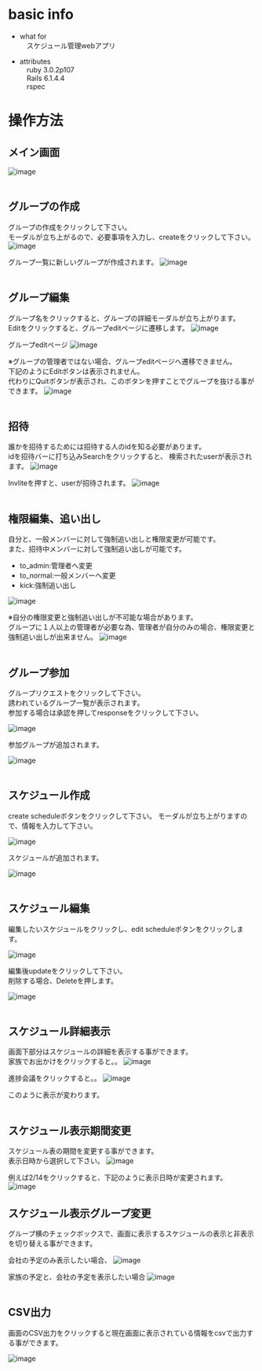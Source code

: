 # basic info
* what for<br>
&emsp;スケジュール管理webアプリ

* attributes<br>
&emsp;ruby 3.0.2p107<br>
&emsp;Rails 6.1.4.4<br>
&emsp;rspec 




# 操作方法
## メイン画面
![image](https://user-images.githubusercontent.com/90238545/153837221-68b5f6ba-c71b-46d0-8f15-225dae9a18ef.png)
<br><br>

## グループの作成
グループの作成をクリックして下さい。<br>
モーダルが立ち上がるので、必要事項を入力し、createをクリックして下さい。
![image](https://user-images.githubusercontent.com/90238545/153837326-e707e153-6dfd-4c89-874d-ad2667eb0bba.png)


グループ一覧に新しいグループが作成されます。
![image](https://user-images.githubusercontent.com/90238545/153837667-032f9d3a-f7f6-4da8-83b1-f1c6488aceb5.png)
<br><br>

## グループ編集
グループ名をクリックすると、グループの詳細モーダルが立ち上がります。<br>
Editをクリックすると、グループeditページに遷移します。
![image](https://user-images.githubusercontent.com/90238545/153837758-dfb433cf-3eb1-45a8-a5d8-ecb3872106af.png)

グループeditページ
![image](https://user-images.githubusercontent.com/90238545/153837817-d65ebe7c-cc91-47f2-a181-7df6534c8867.png)

※グループの管理者ではない場合、グループeditページへ遷移できません。<br>
下記のようにEditボタンは表示されません。<br>代わりにQuitボタンが表示され、このボタンを押すことでグループを抜ける事ができます。
![image](https://user-images.githubusercontent.com/90238545/153837886-589fa2af-7c2f-4c65-83d6-62f4218329dd.png)
<br><br>

## 招待
誰かを招待するためには招待する人のidを知る必要があります。<br>
idを招待バーに打ち込みSearchをクリックすると、
検索されたuserが表示されます。
![image](https://user-images.githubusercontent.com/90238545/153837943-b4d5ceac-24c1-4399-83ae-7bad3eef5e71.png)


Invliteを押すと、userが招待されます。
![image](https://user-images.githubusercontent.com/90238545/153837978-cce0dc41-13bd-4378-8cf0-931420348f4b.png)
<br><br>

## 権限編集、追い出し
自分と、一般メンバーに対して強制追い出しと権限変更が可能です。<br>
また、招待中メンバーに対して強制追い出しが可能です。<br>
* to_admin:管理者へ変更<br>
* to_normal:一般メンバーへ変更<br>
* kick:強制追い出し<br>

![image](https://user-images.githubusercontent.com/90238545/153838030-f05f2b09-e364-4b8f-9996-ac0a302d430b.png)

※自分の権限変更と強制追い出しが不可能な場合があります。<br>
グループに１人以上の管理者が必要な為、管理者が自分のみの場合、権限変更と強制追い出しが出来ません。
![image](https://user-images.githubusercontent.com/90238545/153838068-9292f75d-8b37-412a-bb53-651fe1492e8a.png)
<br><br>

## グループ参加
グループリクエストをクリックして下さい。<br>
誘われているグループ一覧が表示されます。<br>
参加する場合は承認を押してresponseをクリックして下さい。

![image](https://user-images.githubusercontent.com/90238545/153838169-603abef2-7e86-47e7-870b-28b5b280fc00.png)

参加グループが追加されます。

![image](https://user-images.githubusercontent.com/90238545/153838223-2bb2d457-af99-455f-b137-37dc42cd5fc0.png)
<br><br>

## スケジュール作成
create scheduleボタンをクリックして下さい。
モーダルが立ち上がりますので、情報を入力して下さい。

![image](https://user-images.githubusercontent.com/90238545/153838274-7606d377-9c9c-4dcb-8a5a-7ffbf96d1d40.png)

スケジュールが追加されます。

![image](https://user-images.githubusercontent.com/90238545/153838315-9849c2be-ae6b-4dd4-b667-f1c4d86825b5.png)
<br><br>

## スケジュール編集
編集したいスケジュールをクリックし、edit scheduleボタンをクリックします。

![image](https://user-images.githubusercontent.com/90238545/153838381-5a363ce9-dcb8-472b-b904-e043d4dfba6d.png)


編集後updateをクリックして下さい。<br>
削除する場合、Deleteを押します。

![image](https://user-images.githubusercontent.com/90238545/153838436-c0160107-e287-4380-bec0-8e25dd6c7ce8.png)
<br><br>

## スケジュール詳細表示
画面下部分はスケジュールの詳細を表示する事ができます。<br>
家族でお出かけをクリックすると。。
![image](https://user-images.githubusercontent.com/90238545/153838510-62df0c2e-34cb-414e-a327-94a78d761dd7.png)

進捗会議をクリックすると。。
![image](https://user-images.githubusercontent.com/90238545/153838563-67aa5875-12f4-4678-b4aa-c91fd736a9bc.png)

このように表示が変わります。
<br><br>

## スケジュール表示期間変更

スケジュール表の期間を変更する事ができます。<br>
表示日時から選択して下さい。
![image](https://user-images.githubusercontent.com/90238545/153838640-f3d5deb8-5358-4c86-966f-b310d4c4291d.png)

例えば2/14をクリックすると、下記のように表示日時が変更されます。
![image](https://user-images.githubusercontent.com/90238545/153838676-43799916-cfb5-4e52-90d2-dc27fa4b38df.png)


## スケジュール表示グループ変更

グループ横のチェックボックスで、画面に表示するスケジュールの表示と非表示を切り替える事ができます。

会社の予定のみ表示したい場合、
![image](https://user-images.githubusercontent.com/90238545/153838747-2517cbe9-d30f-4cb3-8ad9-3e238db5e4fc.png)

家族の予定と、会社の予定を表示したい場合
![image](https://user-images.githubusercontent.com/90238545/153838794-1452838c-40f7-4dab-8483-3e6c79ca98c2.png)
<br><br>

## CSV出力
画面のCSV出力をクリックすると現在画面に表示されている情報をcsvで出力する事ができます。

![image](https://user-images.githubusercontent.com/90238545/153838837-9bd025d9-080c-41be-b440-bc645c99b6b1.png)
